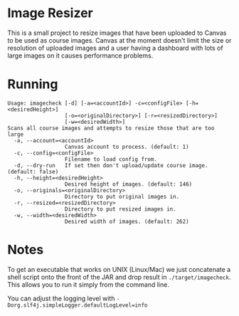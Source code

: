 Image Resizer
=============

This is a small project to resize images that have been uploaded to Canvas to be used as course images. Canvas at the moment doesn't limit the size or resolution of uploaded images and a user having a dashboard with lots of large images on it causes performance problems.

Running
=======

```
Usage: imagecheck [-d] [-a=<accountId>] -c=<configFile> [-h=<desiredHeight>]
                  [-o=<originalDirectory>] [-r=<resizedDirectory>]
                  [-w=<desiredWidth>]
Scans all course images and attempts to resize those that are too large
  -a, --account=<accountId>
                  Canvas account to process. (default: 1)
  -c, --config=<configFile>
                  Filename to load config from.
  -d, --dry-run   If set then don't upload/update course image. (default: false)
  -h, --height=<desiredHeight>
                  Desired height of images. (default: 146)
  -o, --originals=<originalDirectory>
                  Directory to put original images in.
  -r, --resized=<resizedDirectory>
                  Directory to put resized images in.
  -w, --width=<desiredWidth>
                  Desired width of images. (default: 262)
```

Notes
=====

To get an executable that works on UNIX (Linux/Mac) we just concatenate a shell script onto the front of the JAR and drop result in `./target/imagecheck`. This allows you to run it simply from the command line.

You can adjust the logging level with `-Dorg.slf4j.simpleLogger.defaultLogLevel=info`
